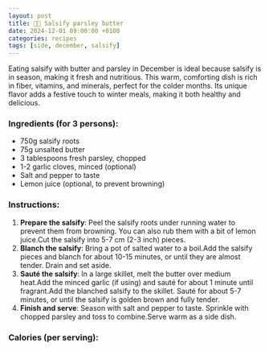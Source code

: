 ```yaml
---
layout: post
title: 👨‍🍳 Salsify parsley butter
date: 2024-12-01 09:00:00 +0100
categories: recipes
tags: [side, december, salsify]
---
```


Eating salsify with butter and parsley in December is ideal because salsify is in season, making it fresh and nutritious. This warm, comforting dish is rich in fiber, vitamins, and minerals, perfect for the colder months. Its unique flavor adds a festive touch to winter meals, making it both healthy and delicious.

### Ingredients (for 3 persons):
- 750g salsify roots
- 75g unsalted butter
- 3 tablespoons fresh parsley, chopped
- 1-2 garlic cloves, minced (optional)
- Salt and pepper to taste
- Lemon juice (optional, to prevent browning)

### Instructions:

1. **Prepare the salsify**: Peel the salsify roots under running water to prevent them from browning. You can also rub them with a bit of lemon juice.Cut the salsify into 5-7 cm (2-3 inch) pieces.
2. **Blanch the salsify**: Bring a pot of salted water to a boil.Add the salsify pieces and blanch for about 10-15 minutes, or until they are almost tender. Drain and set aside.
3. **Sauté the salsify**: In a large skillet, melt the butter over medium heat.Add the minced garlic (if using) and sauté for about 1 minute until fragrant.Add the blanched salsify to the skillet. Sauté for about 5-7 minutes, or until the salsify is golden brown and fully tender.
4. **Finish and serve**: Season with salt and pepper to taste. Sprinkle with chopped parsley and toss to combine.Serve warm as a side dish.

### Calories (per serving):